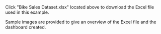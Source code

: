 
Click "Bike Sales Dataset.xlsx" located above to download the Excel file used in this example. 

Sample images are provided to give an overview of the Excel file and the dashboard created. 
